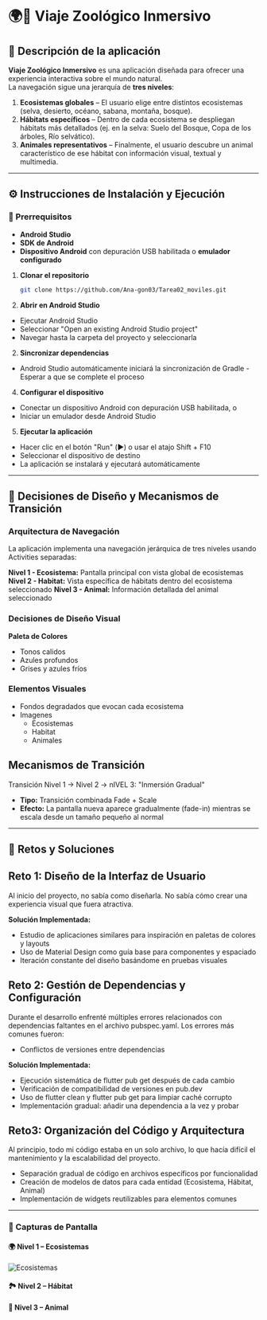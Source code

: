 # 🌍🐾 Viaje Zoológico Inmersivo  

## 📌 Descripción de la aplicación  
**Viaje Zoológico Inmersivo** es una aplicación diseñada para ofrecer una experiencia interactiva sobre el mundo natural.  
La navegación sigue una jerarquía de **tres niveles**:  

1. **Ecosistemas globales** – El usuario elige entre distintos ecosistemas (selva, desierto, océano, sabana, montaña, bosque).  
2. **Hábitats específicos** – Dentro de cada ecosistema se despliegan hábitats más detallados (ej. en la selva: Suelo del Bosque, Copa de los árboles, Río selvático).  
3. **Animales representativos** – Finalmente, el usuario descubre un animal característico de ese hábitat con información visual, textual y multimedia.  


---

## ⚙️ Instrucciones de Instalación y Ejecución

### 🔧 Prerrequisitos  
- **Android Studio**  
- **SDK de Android**  
- **Dispositivo Android** con depuración USB habilitada o **emulador configurado** 

1. **Clonar el repositorio**  
   ```bash
   git clone https://github.com/Ana-gon03/Tarea02_moviles.git

2. **Abrir en Android Studio**
 - Ejecutar Android Studio
 - Seleccionar "Open an existing Android Studio project"
 - Navegar hasta la carpeta del proyecto y seleccionarla

2. **Sincronizar dependencias**
 - Android Studio automáticamente iniciará la sincronización de Gradle 
 -Esperar a que se complete el proceso

4. **Configurar el dispositivo**
 - Conectar un dispositivo Android con depuración USB habilitada, o
 - Iniciar un emulador desde Android Studio

5. **Ejecutar la aplicación**
 - Hacer clic en el botón "Run" (▶️) o usar el atajo Shift + F10
 - Seleccionar el dispositivo de destino
 - La aplicación se instalará y ejecutará automáticamente


---

## 🎨 Decisiones de Diseño y Mecanismos de Transición

### Arquitectura de Navegación
La aplicación implementa una navegación jerárquica de tres niveles usando Activities separadas:

**Nivel 1 - Ecosistema:** Pantalla principal con vista global de ecosistemas
**Nivel 2 - Habitat:** Vista específica de hábitats dentro del ecosistema seleccionado
**Nivel 3 - Animal:** Información detallada del animal seleccionado

### Decisiones de Diseño Visual
**Paleta de Colores**

- Tonos calidos
- Azules profundos
- Grises y azules fríos

### Elementos Visuales
- Fondos degradados que evocan cada ecosistema
- Imagenes
  - Ecosistemas
  - Habitat
  - Animales
 
## Mecanismos de Transición
Transición Nivel 1 → Nivel 2 -> nIVEL 3: "Inmersión Gradual"
- **Tipo:** Transición combinada Fade + Scale
- **Efecto:** La pantalla nueva aparece gradualmente (fade-in) mientras se escala desde un tamaño pequeño al normal

---

## 🔧 Retos y Soluciones

## Reto 1: Diseño de la Interfaz de Usuario
 Al inicio del proyecto, no sabía como diseñarla. No sabía cómo crear una experiencia visual que fuera atractiva.

**Solución Implementada:**

- Estudio de aplicaciones similares para inspiración en paletas de colores y layouts
- Uso de Material Design como guía base para componentes y espaciado
- Iteración constante del diseño basándome en pruebas visuales

## Reto 2: Gestión de Dependencias y Configuración
Durante el desarrollo enfrenté múltiples errores relacionados con dependencias faltantes en el archivo pubspec.yaml. Los errores más comunes fueron:
- Conflictos de versiones entre dependencias

**Solución Implementada:**

- Ejecución sistemática de flutter pub get después de cada cambio
- Verificación de compatibilidad de versiones en pub.dev
- Uso de flutter clean y flutter pub get para limpiar caché corrupto
- Implementación gradual: añadir una dependencia a la vez y probar

## Reto3: Organización del Código y Arquitectura
Al principio, todo mi código estaba en un solo archivo, lo que hacía difícil el mantenimiento y la escalabilidad del proyecto.
  
- Separación gradual de código en archivos específicos por funcionalidad
- Creación de modelos de datos para cada entidad (Ecosistema, Hábitat, Animal)
- Implementación de widgets reutilizables para elementos comunes

---
### 📸 Capturas de Pantalla

#### 🌍 Nivel 1 – Ecosistemas
![Ecosistemas](screenshots/ecosistemas.png)
#### 🏞️ Nivel 2 – Hábitat
#### 🐆 Nivel 3 – Animal

 
